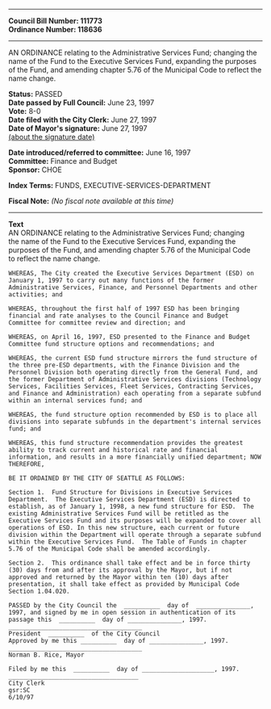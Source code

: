 * * * * *  
  
**Council Bill Number: [](#h0)[](#h2)111773**   
**Ordinance Number: 118636**  
  
* * * * *  
  
AN ORDINANCE relating to the Administrative Services Fund; changing the name of the Fund to the Executive Services Fund, expanding the purposes of the Fund, and amending chapter 5.76 of the Municipal Code to reflect the name change.  
  
**Status:** PASSED   
**Date passed by Full Council:** June 23, 1997   
**Vote:** 8-0   
**Date filed with the City Clerk:** June 27, 1997   
**Date of Mayor's signature:** June 27, 1997   
[(about the signature date)](/~public/approvaldate.htm)   
  
  
**Date introduced/referred to committee:** June 16, 1997   
**Committee:** Finance and Budget   
**Sponsor:** CHOE   
  
**Index Terms:** FUNDS, EXECUTIVE-SERVICES-DEPARTMENT  
  
**Fiscal Note:** *(No fiscal note available at this time)*  
  
* * * * *  
  
**Text**  
    AN ORDINANCE relating to the Administrative Services Fund; changing  
    the name of the Fund to the Executive Services Fund, expanding the  
    purposes of the Fund, and amending chapter 5.76 of the Municipal Code  
    to reflect the name change.  
  
    WHEREAS, The City created the Executive Services Department (ESD) on  
    January 1, 1997 to carry out many functions of the former  
    Administrative Services, Finance, and Personnel Departments and other  
    activities; and  
  
    WHEREAS, throughout the first half of 1997 ESD has been bringing  
    financial and rate analyses to the Council Finance and Budget  
    Committee for committee review and direction; and  
  
    WHEREAS, on April 16, 1997, ESD presented to the Finance and Budget  
    Committee fund structure options and recommendations; and  
  
    WHEREAS, the current ESD fund structure mirrors the fund structure of  
    the three pre-ESD departments, with the Finance Division and the  
    Personnel Division both operating directly from the General Fund, and  
    the former Department of Administrative Services divisions (Technology  
    Services, Facilities Services, Fleet Services, Contracting Services,  
    and Finance and Administration) each operating from a separate subfund  
    within an internal services fund; and  
  
    WHEREAS, the fund structure option recommended by ESD is to place all  
    divisions into separate subfunds in the department's internal services  
    fund; and  
  
    WHEREAS, this fund structure recommendation provides the greatest  
    ability to track current and historical rate and financial  
    information, and results in a more financially unified department; NOW  
    THEREFORE,  
  
    BE IT ORDAINED BY THE CITY OF SEATTLE AS FOLLOWS:  
  
    Section 1.  Fund Structure for Divisions in Executive Services  
    Department.  The Executive Services Department (ESD) is directed to  
    establish, as of January 1, 1998, a new fund structure for ESD.  The  
    existing Administrative Services Fund will be retitled as the  
    Executive Services Fund and its purposes will be expanded to cover all  
    operations of ESD. In this new structure, each current or future  
    division within the Department will operate through a separate subfund  
    within the Executive Services Fund.  The Table of Funds in chapter  
    5.76 of the Municipal Code shall be amended accordingly.  
  
    Section 2.  This ordinance shall take effect and be in force thirty  
    (30) days from and after its approval by the Mayor, but if not  
    approved and returned by the Mayor within ten (10) days after  
    presentation, it shall take effect as provided by Municipal Code  
    Section 1.04.020.  
  
    PASSED by the City Council the  __________  day of  _______________,  
    1997, and signed by me in open session in authentication of its  
    passage this  __________  day of _______________, 1997.  
    _____________________________________  
    President  __________  of the City Council  
    Approved by me this __________  day of _______________, 1997.  
    _____________________________________  
    Norman B. Rice, Mayor  
  
    Filed by me this  __________  day of ____________________, 1997.  
    ____________________________________  
    City Clerk  
    gsr:SC  
    6/10/97  
